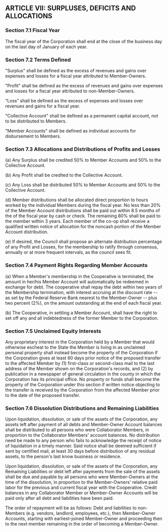 ## ARTICLE VII:  SURPLUSES, DEFICITS AND ALLOCATIONS

### Section 7.1  Fiscal Year

The fiscal year of the Corporation shall end at the close
of the business day on the last day of January of each year.

### Section 7.2 Terms Defined

"Surplus" shall be defined as the excess of revenues and gains
over expenses and losses for a fiscal year attributed to
Member-Owners.

"Profit" shall be defined as the excess of revenues and gains
over expenses and losses for a fiscal year attributed to
non-Member-Owners.

“Loss” shall be defined as the excess of expenses and losses
over revenues and gains for a fiscal year.

"Collective Account" shall be defined as a permanent capital
account, not to be distributed to Members.

"Member Accounts" shall be defined as individual accounts for
disbursement to Members.

### Section 7.3  Allocations and Distributions of Profits and Losses

(a) Any Surplus shall be credited 50% to Member Accounts
    and 50% to the Collective Account.

(b) Any Profit shall be credited to the Collective Account.

(c) Any Loss shall be distributed 50% to Member Accounts
    and 50% to the Collective Account.

(d) Member distributions shall be allocated direct proportion to
    hours worked by the individual Members during the fiscal year.
    No less than 20% of the Member Account distributions shall be
    paid out within 8.5 months of the of the fiscal year by cash
    or check. The remaining 80% shall be paid to the member within
    3 years. Each member of the co-op shall receive a qualified
    written notice of allocation for the noncash portion of the
    Member Account distribution.

(e) If desired, the Council shall propose an alternate distribution
    percentage of any Profit and Losses, for the membership to
    ratify through consensus, annually or at more frequent
    intervals, as the council sees fit.

### Section 7.4  Payment Rights Regarding Member Accounts

(a) When a Member's membership in the Cooperative is terminated,
    the amount in her/his Member Account will automatically be
    redeemed in exchange for debt.  The cooperative shall repay
    the debt within two years of the Membership termination, with
    interest accruing at the discount rate -- as set by the Federal
    Reserve Bank nearest to the Member-Owner -- plus two percent
    (2%), on the amount outstanding at the end of each fiscal year.

(b) The Cooperative, in settling a Member Account, shall have the
    right to set off any and all indebtedness of the former Member
    to the Corporation.

### Section 7.5  Unclaimed Equity Interests

Any proprietary interest in the Corporation held by a Member that
would otherwise escheat to the State the Member is living in as
unclaimed personal property shall instead become the property of
the Corporation if the Corporation gives at least 60 days prior
notice of the proposed transfer to the affected Member by (1)
first-class or second-class mail to the last address of the Member
shown on the Corporation's records, and (2) by publication in a
newspaper of general circulation in the county in which the
Corporation has its principal office.  No property or funds shall
become the property of the Corporation under this section if
written notice objecting to the transfer is received by the
Corporation from the affected Member prior to the date of the
proposed transfer.

### Section 7.6  Dissolution Distributions and Remaining Liabilities

Upon liquidation, dissolution, or sale of the assets of the
Corporation, any assets left after payment of all debts and
Member-Owner Account balances shall be distributed to all persons
who were Collaborator Members, in proportion to the Collaborator
Members' account balances. No distribution need be made to any
person who fails to acknowledge the receipt of notice of
liquidation in a timely manner.  Said notice shall be deemed
sufficient if sent by certified mail, at least 30 days before
distribution of any residual assets, to the person's last know
business or residence.

Upon liquidation, dissolution, or sale of the assets of the
Corporation, any Remaining Liabilities or debt left after payments
from the sale of the assets shall be due and payable by all persons
who were Member-Owners at the time of the dissolution, in proportion
to the Member-Owners' relative paid labor for the previous and
current fiscal year with the Cooperative.  Credit balances in any
Collaborator Member or Member-Owner Accounts will be paid only after
all debt and liabilities have been paid.

The order of repayment will be as follows: Debt and liabilities to
non-Members (e.g. vendors, landlord, employees, etc.), then
Member-Owner Accounts, starting with earliest-joined Member-Owner
and proceeding then to the next member remaining in the order of
becoming a Member-Owner.

